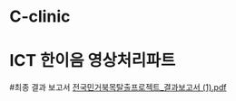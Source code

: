 # C-clinic
# ICT 한이음 영상처리파트
#최종 결과 보고서
[전국민거북목탈출프로젝트_결과보고서 (1).pdf](https://github.com/betteree/C-clinic/files/13445329/_.1.pdf)
